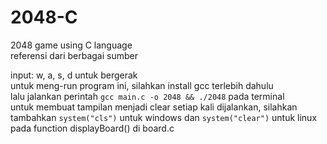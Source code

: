# 2048-C

2048 game using C language <br>
referensi dari berbagai sumber <br>

input: w, a, s, d untuk bergerak <br>
untuk meng-run program ini, silahkan install gcc terlebih dahulu <br>
lalu jalankan perintah `gcc main.c -o 2048 && ./2048` pada terminal <br>
untuk membuat tampilan menjadi clear setiap kali dijalankan, silahkan tambahkan `system("cls")` untuk windows dan `system("clear")` untuk linux pada function displayBoard() di board.c
